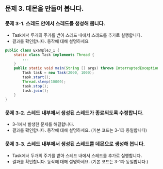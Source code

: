## 문제 3. 데몬을 만들어 봅니다.
### 문제 3-1. 스레드 안에서 스레드를 생성해 봅니다.
- Task에서 두개의 주기를 받아 스레드 내에서 스레드를 추가로 실행합니다.
- 결과를 확인합니다. 동작에 대해 설명하세요

```java
public class Example3_1 { 
    static class Task implements Thread {
        ...
    }
    public static void main(String [] args) throws InterruptedException {
        Task task = new Task(2000, 1000);
        task.start();
        Thread.sleep(10000);
        task.stop();
        task.join();
    }
}
```

### 문제 3-2. 스레드 내부에서 생성된 스레드가 종료되도록 수정합니다.
- 3-1에서 발생한 문제를 해결합니다.
- 결과를 확인합니다. 동작에 대해 설명하세요.
  (기본 코드는 3-1과 동일합니다)

### 문제 3-3. 스레드 내부에서 생성된 스레드를 데몬으로 생성해 봅니다.
- Task에서 두개의 주기를 받아 스레드 내에서 스레드를 추가로 실행합니다.
- 결과를 확인합니다. 동작에 대해 설명하세요.
  (기본 코드는 3-1과 동일합니다.)